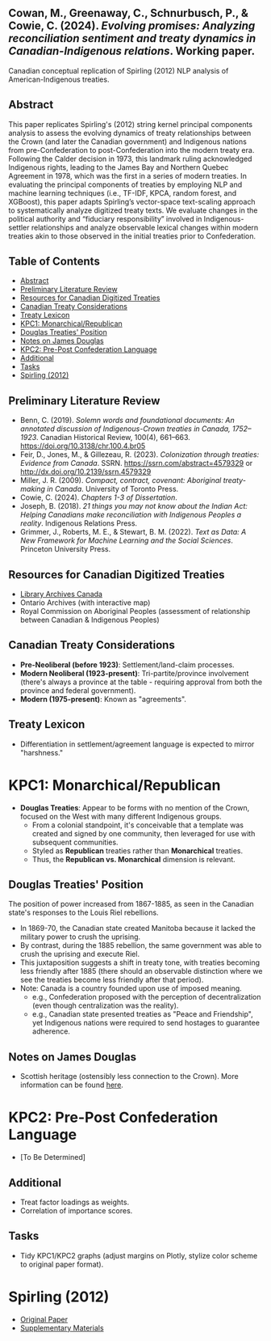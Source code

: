 ## Cowan, M., Greenaway, C., Schnurbusch, P., & Cowie, C. (2024). *Evolving promises: Analyzing reconciliation sentiment and treaty dynamics in Canadian-Indigenous relations*. Working paper.
Canadian conceptual replication of Spirling (2012) NLP analysis of American-Indigenous treaties.

## Abstract
This paper replicates Spirling's (2012) string kernel principal components analysis to assess the evolving dynamics of treaty relationships between the Crown (and later the Canadian government) and Indigenous nations from pre-Confederation to post-Confederation into the modern treaty era. Following the Calder decision in 1973, this landmark ruling acknowledged Indigenous rights, leading to the James Bay and Northern Quebec Agreement in 1978, which was the first in a series of modern treaties. In evaluating the principal components of treaties by employing NLP and machine learning techniques (i.e., TF-IDF, KPCA, random forest, and XGBoost), this paper adapts Spirling’s vector-space text-scaling approach to systematically analyze digitized treaty texts. We evaluate changes in the political authority and “fiduciary responsibility” involved in Indigenous-settler relationships and analyze observable lexical changes within modern treaties akin to those observed in the initial treaties prior to Confederation.

## Table of Contents
- [Abstract](#abstract)
- [Preliminary Literature Review](#preliminary-literature-review)
- [Resources for Canadian Digitized Treaties](#resources-for-canadian-digitized-treaties)
- [Canadian Treaty Considerations](#canadian-treaty-considerations)
- [Treaty Lexicon](#treaty-lexicon)
- [KPC1: Monarchical/Republican](#kpc1-monarchicalrepublican)
- [Douglas Treaties' Position](#douglas-treaties-position)
- [Notes on James Douglas](#notes-on-james-douglas)
- [KPC2: Pre-Post Confederation Language](#kpc2-pre-post-confederation-language)
- [Additional](#additional)
- [Tasks](#tasks)
- [Spirling (2012)](#spirling-2012)

## Preliminary Literature Review
- Benn, C. (2019). *Solemn words and foundational documents: An annotated discussion of Indigenous-Crown treaties in Canada, 1752–1923*. Canadian Historical Review, 100(4), 661–663. https://doi.org/10.3138/chr.100.4.br05
- Feir, D., Jones, M., & Gillezeau, R. (2023). *Colonization through treaties: Evidence from Canada*. SSRN. https://ssrn.com/abstract=4579329 or http://dx.doi.org/10.2139/ssrn.4579329
- Miller, J. R. (2009). *Compact, contract, covenant: Aboriginal treaty-making in Canada*. University of Toronto Press.
- Cowie, C. (2024). *Chapters 1-3 of Dissertation*.
- Joseph, B. (2018). *21 things you may not know about the Indian Act: Helping Canadians make reconciliation with Indigenous Peoples a reality*. Indigenous Relations Press.
- Grimmer, J., Roberts, M. E., & Stewart, B. M. (2022). *Text as Data: A New Framework for Machine Learning and the Social Sciences*. Princeton University Press.

## Resources for Canadian Digitized Treaties
- [Library Archives Canada](https://library-archives.canada.ca/eng/collection/research-help/indigenous-heritage/Pages/treaties-surrenders-agreements.aspx#a1)
- Ontario Archives (with interactive map)
- Royal Commission on Aboriginal Peoples (assessment of relationship between Canadian & Indigenous Peoples)

## Canadian Treaty Considerations
- **Pre-Neoliberal (before 1923)**: Settlement/land-claim processes.
- **Modern Neoliberal (1923-present)**: Tri-partite/province involvement (there's always a province at the table - requiring approval from both the province and federal government).
- **Modern (1975-present)**: Known as "agreements".

## Treaty Lexicon
- Differentiation in settlement/agreement language is expected to mirror "harshness."

# KPC1: Monarchical/Republican
- **Douglas Treaties**: Appear to be forms with no mention of the Crown, focused on the West with many different Indigenous groups.
  - From a colonial standpoint, it's conceivable that a template was created and signed by one community, then leveraged for use with subsequent communities.
  - Styled as **Republican** treaties rather than **Monarchical** treaties.
  - Thus, the **Republican vs. Monarchical** dimension is relevant.

## Douglas Treaties' Position
The position of power increased from 1867-1885, as seen in the Canadian state's responses to the Louis Riel rebellions.
- In 1869-70, the Canadian state created Manitoba because it lacked the military power to crush the uprising.
- By contrast, during the 1885 rebellion, the same government was able to crush the uprising and execute Riel.
- This juxtaposition suggests a shift in treaty tone, with treaties becoming less friendly after 1885 (there should an observable distinction where we see the treaties become less friendly after that period).
- Note: Canada is a country founded upon use of imposed meaning.
  - e.g., Confederation proposed with the perception of decentralization (even though centralization was the reality).
  - e.g., Canadian state presented treaties as "Peace and Friendship", yet Indigenous nations were required to send hostages to guarantee adherence.

## Notes on James Douglas
- Scottish heritage (ostensibly less connection to the Crown). More information can be found [here](https://ojs.library.ubc.ca/index.php/bcstudies/article/view/1252/1295).

# KPC2: Pre-Post Confederation Language
- [To Be Determined]

## Additional
- Treat factor loadings as weights.
- Correlation of importance scores.

## Tasks
- Tidy KPC1/KPC2 graphs (adjust margins on Plotly, stylize color scheme to original paper format).

# Spirling (2012)
- [Original Paper](https://dataverse.harvard.edu/dataset.xhtml?persistentId=hdl:1902.1/17222)
- [Supplementary Materials](https://github.com/ArthurSpirling/AJPS_Treaties_Replication/)
